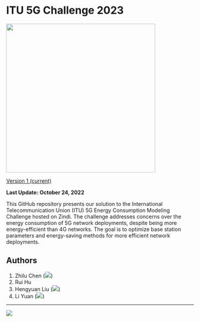 # ITU 5G Challenge 2023

<img src="https://itu5g.gd.edu.kg/bg.jpg" width="400px"/>

[Version 1 (current)](https://itu5g.gd.edu.kg/)

**Last Update: October 24, 2022**

This GitHub repository presents our solution to the International Telecommunication Union (ITU) 5G Energy Consumption Modeling Challenge hosted on Zindi. The challenge addresses concerns over the energy consumption of 5G network deployments, despite being more energy-efficient than 4G networks. The goal is to optimize base station parameters and energy-saving methods for more efficient network deployments.
## Authors 

1. Zhilu Chen (<img src="https://www.gd.edu.kg/images/emails/lucch.png"/>)
2. Rui Hu
3. Hengyuan Liu (<img src="https://www.gd.edu.kg/images/emails/hengyuanliu.png"/>)
4. Li Yuan (<img src="https://www.gd.edu.kg/images/emails/leeyuan.png"/>)

<hr>

<img src="https://img.shields.io/badge/License-CC%20BY--NC--SA%204.0-lightgrey.svg" />
